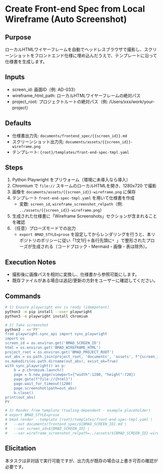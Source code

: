 <!-- Powered by BMAD™ Core -->

# Create Front-end Spec from Local Wireframe (Auto Screenshot)

## Purpose
ローカルHTMLワイヤーフレームを自動でヘッドレスブラウザで撮影し、スクリーンショットをフロントエンド仕様に埋め込んだうえで、テンプレートに沿って仕様書を生成します。

## Inputs
- screen_id: 画面ID（例: AD-033）
- wireframe_html_path: ローカルHTMLワイヤーフレームの絶対パス
- project_root: プロジェクトルートの絶対パス（例: /Users/xxx/work/your-project）

## Defaults
- 仕様書出力先: `documents/frontend_spec/{{screen_id}}.md`
- スクリーンショット出力先: `documents/assets/{{screen_id}}-wireframe.png`
- テンプレート: `{root}/templates/front-end-spec-tmpl.yaml`

## Steps
1. Python Playwright をプリウォーム（環境に未導入なら導入）
2. Chromium で `file://` スキームのローカルHTMLを開き、1280x720 で撮影
3. 画像を `documents/assets/{{screen_id}}-wireframe.png` に保存
4. テンプレート `front-end-spec-tmpl.yaml` を用いて仕様書を作成
   - 変数: `screen_id`, `wireframe_screenshot_relpath`（例: `../assets/{{screen_id}}-wireframe.png`）
5. 生成された仕様書に「Wireframe Screenshots」セクションが含まれることを確認
6. （任意）プローズモードでの出力
   - `export BMAD_STYLE=prose` を設定してからレンダリングを行うと、本リポジトリのポリシーに従い「1文1行＋各行先頭に`* `」で整形されたプローズが生成される（コードブロック・Mermaid・画像・表は除外）。

## Execution Notes
- 撮影後に画像パスを相対に変換し、仕様書から参照可能にします。
- 既存ファイルがある場合は追記/更新の方針をユーザーに確認してください。

## Commands
```bash
# 1) Ensure playwright env is ready (idempotent)
python3 -m pip install --user playwright
python3 -m playwright install chromium

# 2) Take screenshot
python3 - <<'PY'
from playwright.sync_api import sync_playwright
import os
screen_id = os.environ.get('BMAD_SCREEN_ID')
html = os.environ.get('BMAD_WIREFRAME_HTML')
project_root = os.environ.get('BMAD_PROJECT_ROOT')
out_abs = os.path.join(project_root, 'documents', 'assets', f"{screen_id}-wireframe.png")
os.makedirs(os.path.dirname(out_abs), exist_ok=True)
with sync_playwright() as p:
    b = p.chromium.launch()
    page = b.new_page(viewport={"width":1280, "height":720})
    page.goto(f"file://{html}")
    page.wait_for_timeout(1200)
    page.screenshot(path=out_abs)
    b.close()
print(out_abs)
PY

# 3) Render from template (tooling-dependent - example placeholder)
# export BMAD_STYLE=prose
# bmad render --template {root}/templates/front-end-spec-tmpl.yaml \
#   --out documents/frontend_spec/${BMAD_SCREEN_ID}.md \
#   --var screen_id=${BMAD_SCREEN_ID} \
#   --var wireframe_screenshot_relpath=../assets/${BMAD_SCREEN_ID}-wireframe.png
```

## Elicitation
本タスクは非対話で実行可能ですが、出力先が既存の場合は上書き可否の確認が必要です。


